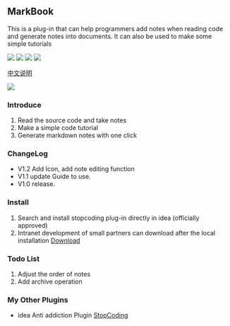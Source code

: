 ## MarkBook

This is a plug-in that can help programmers add notes when reading code and generate notes into documents. It can also be used to make some simple tutorials

![](https://img.shields.io/github/stars/jogeen/MarkBook)
![](https://img.shields.io/jetbrains/plugin/d/14156)
![](https://img.shields.io/badge/Version-V1.2-orange)
![](https://img.shields.io/github/license/jogeen/MarkBook)

[中文说明](https://github.com/jogeen/MarkBook/blob/master/readme_ZH.md)

![](https://raw.githubusercontent.com/jogeen/MarkBook/master/img/markbook.gif)
### Introduce
1. Read the source code and take notes
2. Make a simple code tutorial
3. Generate markdown notes with one click

### ChangeLog
- V1.2 Add Icon, add note editing function
- V1.1 update Guide to use.
- V1.0 release.

### Install
1. Search and install stopcoding plug-in directly in idea (officially approved)
2. Intranet development of small partners can download after the local installation [Download](https://plugins.jetbrains.com/files/14156/108160/MarkBook.zip?updateId=108160&pluginId=14156&family=INTELLIJ)

### Todo List
1. Adjust the order of notes
2. Add archive operation

### My Other Plugins
- idea Anti addiction Plugin [StopCoding](https://github.com/jogeen/StopCoding)
